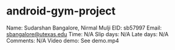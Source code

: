 # android-gym-project
Name: Sudarshan Bangalore, Nirmal Mulji
EID: sb57997
Email: sbangalore@utexas.edu
Time: N/A
Slip days: N/A
Late days: N/A
Comments: N/A
Video demo: See demo.mp4
